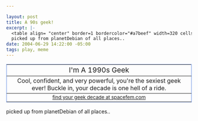 ```yaml
--- 

layout: post
title: A 90s geek!
excerpt: |-
  <table align= "center" border=1 bordercolor="#a7beef" width=320 cellspacing=0><tr><td align=center><big>I&apos;m A 1990s Geek</big></td></tr><tr><td align=center>Cool, confident, and very powerful, you&apos;re the sexiest geek ever! Buckle in, your decade is one hell of a ride.</td></tr><tr><td align=center><small><a href=http://spacefem.com/geektime>find your geek decade at spacefem.com</a></small></td></tr></table>
  picked up from planetDebian of all places..
date: 2004-06-29 14:22:00 -05:00
tags: play, meme
---
```

<table border="1" cellspacing="0" width="320" align="center" bordercolor="#a7beef">
<tbody>
<tr>
<td align="center"><big>I'm A 1990s Geek</big></td>
</tr>
<tr>
<td align="center">Cool, confident, and very powerful, you're the sexiest geek ever! Buckle in, your decade is one hell of a ride.</td>
</tr>
<tr>
<td align="center"><small><a href="http://spacefem.com/geektime">find your geek decade at spacefem.com</a></small></td>
</tr>
</tbody>
</table>
picked up from planetDebian of all places..
